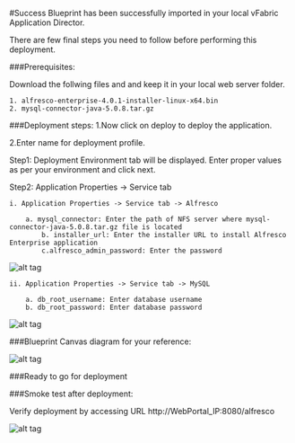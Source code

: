 #Success
Blueprint has been successfully imported in your local vFabric Application Director. 

There are few final steps you need to follow before performing this deployment.

###Prerequisites:

Download the follwing files and and keep it in your local web server folder.

	1. alfresco-enterprise-4.0.1-installer-linux-x64.bin
	2. mysql-connector-java-5.0.8.tar.gz


###Deployment steps:
1.Now click on deploy to deploy the application.

2.Enter name for deployment profile.

Step1: Deployment Environment tab will be displayed. Enter proper values as per your environment and click next.


Step2: Application Properties -> Service tab 

	i. Application Properties -> Service tab -> Alfresco
	
		a. mysql_connector: Enter the path of NFS server where mysql-connector-java-5.0.8.tar.gz file is located 
	        b. installer_url: Enter the installer URL to install Alfresco Enterprise application    
	        c.alfresco_admin_password: Enter the password 

![alt tag](https://raw.github.com/vmware-applicationdirector/solutions-import-beta/Alfresco-MySql-Application-Blueprint-50/Service-Property-Alfresco.png)
             
	ii. Application Properties -> Service tab -> MySQL  
	
		a. db_root_username: Enter database username 
		b. db_root_password: Enter database password

        
![alt tag](https://raw.github.com/vmware-applicationdirector/solutions-import-beta/Alfresco-MySql-Application-Blueprint-50/Service-Property-MySql.png)

				
	
###Blueprint Canvas diagram for your reference: 

![alt tag](https://raw.github.com/vmware-applicationdirector/solutions-import-beta/Alfresco-MySql-Application-Blueprint-50/Blueprint-Canvas.png)

###Ready to go for deployment


###Smoke test after deployment:

Verify deployment by accessing URL http://WebPortal_IP:8080/alfresco

![alt tag](https://raw.github.com/vmware-applicationdirector/solutions-import-beta/Alfresco-MySql-Application-Blueprint-50/Smoke-Test.png)




 








